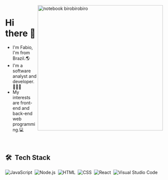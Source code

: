 <img src="https://github.com/abhisheknaiidu/abhisheknaiidu/blob/master/code.gif" min-width="400px" max-width="400px" width="400px" align="right" alt="notebook birobirobiro">

<div align="left">
<h1> Hi there 👋</h1>
  
  - I'm Fabio, I'm from Brazil.🌎
  - I'm a software analyst and developer.👨🏻‍🎓
  - My interests are front-end and back-end web programming.💻
  
  <br>
  
 ## 🛠 &nbsp;Tech Stack

![JavaScript](https://img.shields.io/badge/-JavaScript-05122A?style=flat&logo=javascript)&nbsp;
![Node.js](https://img.shields.io/badge/-Node.js-05122A?style=flat&logo=node.js)&nbsp;
![HTML](https://img.shields.io/badge/-HTML-05122A?style=flat&logo=HTML5)&nbsp;
![CSS](https://img.shields.io/badge/-CSS-05122A?style=flat&logo=CSS3&logoColor=1572B6)&nbsp;
![React](https://img.shields.io/badge/-React-05122A?style=flat&logo=react)&nbsp;
![Visual Studio Code](https://img.shields.io/badge/-Visual%20Studio%20Code-05122A?style=flat&logo=visual-studio-code&logoColor=007ACC)&nbsp;
